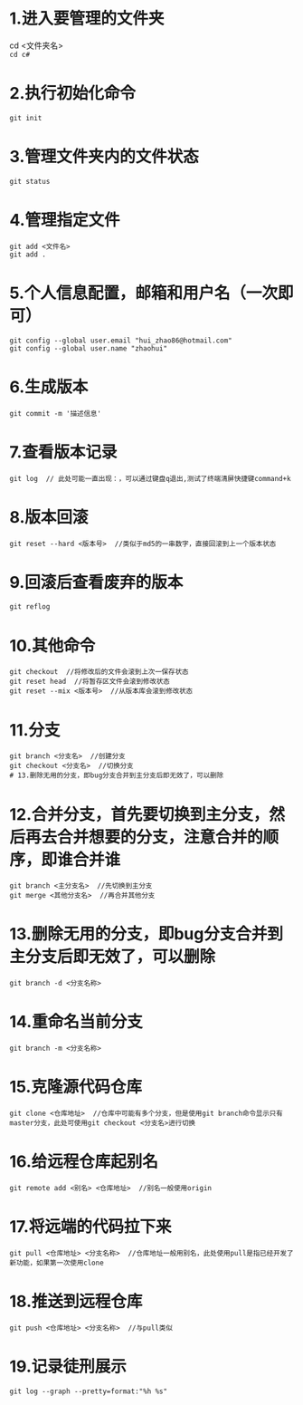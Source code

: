 # 1.进入要管理的文件夹  
cd <文件夹名>  
```cd c#```  
# 2.执行初始化命令  
```git init```  
# 3.管理文件夹内的文件状态  
```git status```  
# 4.管理指定文件  
```
git add <文件名>   
git add .
```  
# 5.个人信息配置，邮箱和用户名（一次即可）  
```  
git config --global user.email "hui_zhao86@hotmail.com"  
git config --global user.name "zhaohui"  
```  
# 6.生成版本  
```  
git commit -m '描述信息'  
```  
# 7.查看版本记录  
```  
git log  // 此处可能一直出现：，可以通过键盘q退出,测试了终端清屏快捷键command+k
```  
# 8.版本回滚  
```  
git reset --hard <版本号>  //类似于md5的一串数字，直接回滚到上一个版本状态  
```  
# 9.回滚后查看废弃的版本
```  
git reflog  
```  
# 10.其他命令  
```  
git checkout  //将修改后的文件会滚到上次一保存状态  
git reset head  //将暂存区文件会滚到修改状态  
git reset --mix <版本号>  //从版本库会滚到修改状态  
```  
# 11.分支  
```  
git branch <分支名>  //创建分支  
git checkout <分支名>  //切换分支
# 13.删除无用的分支，即bug分支合并到主分支后即无效了，可以删除
```  
# 12.合并分支，首先要切换到主分支，然后再去合并想要的分支，注意合并的顺序，即谁合并谁
```
git branch <主分支名>  //先切换到主分支
git merge <其他分支名>  //再合并其他分支
```
# 13.删除无用的分支，即bug分支合并到主分支后即无效了，可以删除
```
git branch -d <分支名称>  
```
# 14.重命名当前分支  
```  
git branch -m <分支名称>
```
# 15.克隆源代码仓库  
```  
git clone <仓库地址>  //仓库中可能有多个分支，但是使用git branch命令显示只有master分支，此处可使用git checkout <分支名>进行切换
```
# 16.给远程仓库起别名  
```  
git remote add <别名> <仓库地址>  //别名一般使用origin
```  
# 17.将远端的代码拉下来  
```  
git pull <仓库地址> <分支名称>  //仓库地址一般用别名，此处使用pull是指已经开发了新功能，如果第一次使用clone  
```
# 18.推送到远程仓库  
```  
git push <仓库地址> <分支名称>  //与pull类似
```  
# 19.记录徒刑展示  
```  
git log --graph --pretty=format:"%h %s"
```  